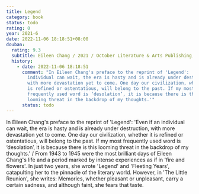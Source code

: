 ```yaml
---
title: Legend
category: book
status: todo
rating: 0
year: 2021-6
date: 2022-11-06 18:18:51+08:00
douban:
  rating: 9.3
  subtitle: Eileen Chang / 2021 / October Literature & Arts Publishing, Beijing
  history:
    - date: 2022-11-06 18:18:51
      comment: "In Eileen Chang's preface to the reprint of 'Legend': 'Even if an
        individual can wait, the era is hasty and is already under destruction,
        with more devastation yet to come. One day our civilization, whether it
        is refined or ostentatious, will belong to the past. If my most
        frequently used word is ‘desolation’, it is because there is this
        looming threat in the backdrop of my thoughts.'"
      status: todo
---
```


In Eileen Chang's preface to the reprint of 'Legend': 'Even if an individual can wait, the era is hasty and is already under destruction, with more devastation yet to come. One day our civilization, whether it is refined or ostentatious, will belong to the past. If my most frequently used word is ‘desolation’, it is because there is this looming threat in the backdrop of my thoughts.' / From 1943 to 1945 were the most brilliant days of Eileen Chang's life and a period marked by intense experiences as if in 'fire and flowers'. In just two years, she wrote 'Legend' and 'Fleeting Years', catapulting her to the pinnacle of the literary world. However, in 'The Little Reunion', she writes: Memories, whether pleasant or unpleasant, carry a certain sadness, and although faint, she fears that taste.
